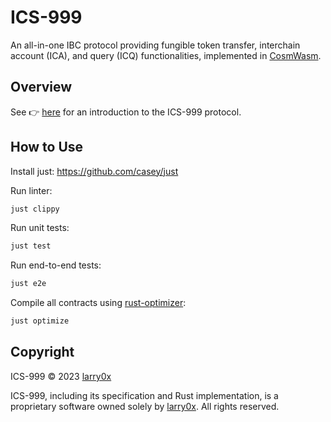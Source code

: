 # ICS-999

An all-in-one IBC protocol providing fungible token transfer, interchain account (ICA), and query (ICQ) functionalities, implemented in [CosmWasm](https://github.com/CosmWasm/cosmwasm).

## Overview

See 👉 [here](./docs/README.md) for an introduction to the ICS-999 protocol.

## How to Use

Install just: https://github.com/casey/just

Run linter:

```bash
just clippy
```

Run unit tests:

```bash
just test
```

Run end-to-end tests:

```bash
just e2e
```

Compile all contracts using [rust-optimizer](https://github.com/CosmWasm/rust-optimizer):

```bash
just optimize
```

## Copyright

ICS-999 © 2023 [larry0x](https://twitter.com/larry0x)

ICS-999, including its specification and Rust implementation, is a proprietary software owned solely by [larry0x](https://twitter.com/larry0x). All rights reserved.

